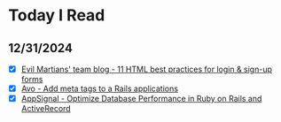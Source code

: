 # Today I Read

## 12/31/2024
- [x] [Evil Martians' team blog - 11 HTML best practices for login & sign-up forms](https://evilmartians.com/chronicles/html-best-practices-for-login-and-signup-forms)
- [x] [Avo - Add meta tags to a Rails applications](https://avohq.io/blog/meta-tags-rails)
- [x] [AppSignal - Optimize Database Performance in Ruby on Rails and ActiveRecord](https://blog.appsignal.com/2024/10/30/optimize-database-performance-in-ruby-on-rails-and-activerecord.html)
